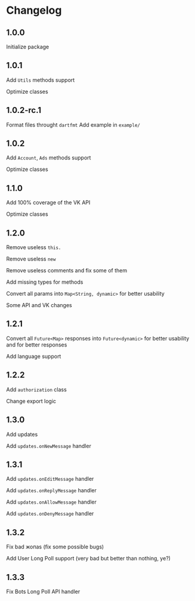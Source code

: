 # Changelog

## 1.0.0

Initialize package

## 1.0.1

Add `Utils` methods support

Optimize classes

## 1.0.2-rc.1

Format files throught `dartfmt`
Add example in `example/`

## 1.0.2

Add `Account`, `Ads` methods support

Optimize classes

## 1.1.0

Add 100% coverage of the VK API

Optimize classes

## 1.2.0

Remove useless `this.`

Remove useless `new`

Remove useless comments and fix some of them

Add missing types for methods

Convert all params into `Map<String, dynamic>` for better usability

Some API and VK changes

## 1.2.1

Convert all `Future<Map>` responses into `Future<dynamic>` for better usability and for better responses

Add language support

## 1.2.2

Add `authorization` class

Change export logic

## 1.3.0

Add updates

Add `updates.onNewMessage` handler

## 1.3.1

Add `updates.onEditMessage` handler

Add `updates.onReplyMessage` handler

Add `updates.onAllowMessage` handler

Add `updates.onDenyMessage` handler

## 1.3.2

Fix bad жопаs (fix some possible bugs)

Add User Long Poll support (very bad but better than nothing, ye?)

## 1.3.3

Fix Bots Long Poll API handler
